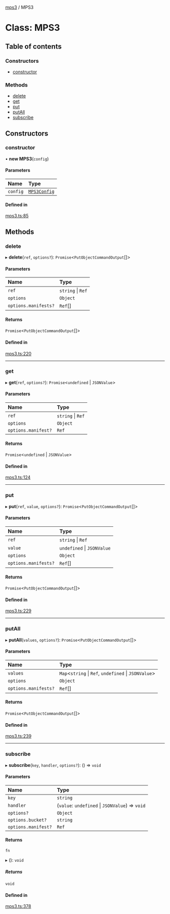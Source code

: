 [mps3](../API.md) / MPS3

# Class: MPS3

## Table of contents

### Constructors

- [constructor](MPS3.md#constructor)

### Methods

- [delete](MPS3.md#delete)
- [get](MPS3.md#get)
- [put](MPS3.md#put)
- [putAll](MPS3.md#putall)
- [subscribe](MPS3.md#subscribe)

## Constructors

### constructor

• **new MPS3**(`config`)

#### Parameters

| Name | Type |
| :------ | :------ |
| `config` | [`MPS3Config`](../interfaces/MPS3Config.md) |

#### Defined in

[mps3.ts:85](https://github.com/endpointservices/mps3/blob/a43fb9a/src/mps3.ts#L85)

## Methods

### delete

▸ **delete**(`ref`, `options?`): `Promise`<`PutObjectCommandOutput`[]\>

#### Parameters

| Name | Type |
| :------ | :------ |
| `ref` | `string` \| `Ref` |
| `options` | `Object` |
| `options.manifests?` | `Ref`[] |

#### Returns

`Promise`<`PutObjectCommandOutput`[]\>

#### Defined in

[mps3.ts:220](https://github.com/endpointservices/mps3/blob/a43fb9a/src/mps3.ts#L220)

___

### get

▸ **get**(`ref`, `options?`): `Promise`<`undefined` \| `JSONValue`\>

#### Parameters

| Name | Type |
| :------ | :------ |
| `ref` | `string` \| `Ref` |
| `options` | `Object` |
| `options.manifest?` | `Ref` |

#### Returns

`Promise`<`undefined` \| `JSONValue`\>

#### Defined in

[mps3.ts:124](https://github.com/endpointservices/mps3/blob/a43fb9a/src/mps3.ts#L124)

___

### put

▸ **put**(`ref`, `value`, `options?`): `Promise`<`PutObjectCommandOutput`[]\>

#### Parameters

| Name | Type |
| :------ | :------ |
| `ref` | `string` \| `Ref` |
| `value` | `undefined` \| `JSONValue` |
| `options` | `Object` |
| `options.manifests?` | `Ref`[] |

#### Returns

`Promise`<`PutObjectCommandOutput`[]\>

#### Defined in

[mps3.ts:229](https://github.com/endpointservices/mps3/blob/a43fb9a/src/mps3.ts#L229)

___

### putAll

▸ **putAll**(`values`, `options?`): `Promise`<`PutObjectCommandOutput`[]\>

#### Parameters

| Name | Type |
| :------ | :------ |
| `values` | `Map`<`string` \| `Ref`, `undefined` \| `JSONValue`\> |
| `options` | `Object` |
| `options.manifests?` | `Ref`[] |

#### Returns

`Promise`<`PutObjectCommandOutput`[]\>

#### Defined in

[mps3.ts:239](https://github.com/endpointservices/mps3/blob/a43fb9a/src/mps3.ts#L239)

___

### subscribe

▸ **subscribe**(`key`, `handler`, `options?`): () => `void`

#### Parameters

| Name | Type |
| :------ | :------ |
| `key` | `string` |
| `handler` | (`value`: `undefined` \| `JSONValue`) => `void` |
| `options?` | `Object` |
| `options.bucket?` | `string` |
| `options.manifest?` | `Ref` |

#### Returns

`fn`

▸ (): `void`

##### Returns

`void`

#### Defined in

[mps3.ts:378](https://github.com/endpointservices/mps3/blob/a43fb9a/src/mps3.ts#L378)
